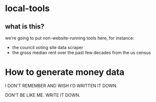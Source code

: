 # local-tools

## what is this?

we're going to put non-website-running tools here, for instance:
- the council voting site data scraper
- the gross median rent over the past few decades from the us census

# How to generate money data

I DON'T REMEMBER AND WISH I'D WRITTEN IT DOWN.

DON'T BE LIKE ME.
WRITE IT DOWN.
